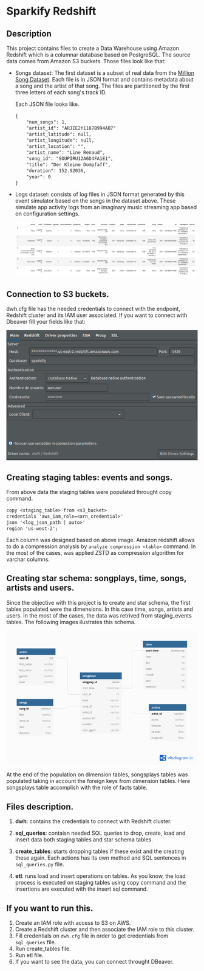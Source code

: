 # Sparkify Redshift

## Description
This project contains files to create a Data Warehouse using Amazon Redshift which is a columnar database based on PostgreSQL. The source data comes from Amazon S3 buckets. Those files look like that:

- Songs dataset: The first dataset is a subset of real data from the [Million Song Dataset](http://millionsongdataset.com/). Each file is in JSON format and contains metadata about a song and the artist of that song. The files are partitioned by the first three letters of each song's track ID.

    Each JSON file looks like.

    ```
    {
        "num_songs": 1,
        "artist_id": "ARJIE2Y1187B994AB7"
        "artist_latitude": null,
        "artist_longitude": null,
        "artist_location": "",
        "artist_name": "Line Renaud",
        "song_id": "SOUPIRU12A6D4FA1E1",
        "title": "Der Kleine Dompfaff",
        "duration": 152.92036,
        "year": 0
    }
    ```


- Logs dataset: consists of log files in JSON format generated by this event simulator based on the songs in the dataset above. These simulate app activity logs from an imaginary music streaming app based on configuration settings.

    ![Drag Racing](log-data.png)


## Connection to S3 buckets. 
dwh.cfg file has the needed credentials to connect with the endpoint, Redshift cluster and its IAM user associated. If you want to connect with Dbeaver fill your fields like that:

![DBeaver connection](dbeaver-conn.png)

## Creating staging tables: events and songs.
From above data the staging tables were populated throught copy command.
```
copy <staging_table> from <s3_bucket>
credentials 'aws_iam_role=<arn_credential>'
json '<log_json_path | auto>'
region 'us-west-2';
```

Each column was designed based on above image. Amazon redshift allows to do a compression analysis by ``` analyze compression <table> ``` command. In the most of the cases, was applied ZSTD as compression algorithm for varchar columns.

## Creating star schema: songplays, time, songs, artists and users.

Since the objective with this project is to create and star schema, the first tables populated were the dimensions. In this case time, songs, artists and users. In the most of the cases, the data was retrived from staging_events tables. The following images ilustrates this schema.

![Star schema](db-model.png)

At the end of the population on dimension tables, songsplays tables was populated taking in account the foreign keys from dimension tables. Here songsplays table accomplish with the role of facts table.

## Files description.

1. **dwh**: contains the credentials to connect with Redshift cluster.

2. **sql_queries**: contaisn needed SQL queries to drop, create, load and insert data both staging tables and star schema tables.

3. **create_tables**: starts dropping tables if these exist and the creating these again. Each actions has its own method and SQL sentences in ```sql_queries.py``` file.

4. **etl**: runs load and insert operations on tables. As you know, the load process is executed on staging tables using copy command and the insertions are executed with the insert sql command.

## If you want to run this.

1. Create an IAM role with access to S3 on AWS.
2. Create a Redshift cluster and then associate the IAM role to this cluster.
3. Fill credentials on ```dwh.cfg``` file in order to get credentials from ```sql_queries``` file.
4. Run create_tables file.
5. Run etl file.
6. If you want to see the data, you can connect throught DBeaver.